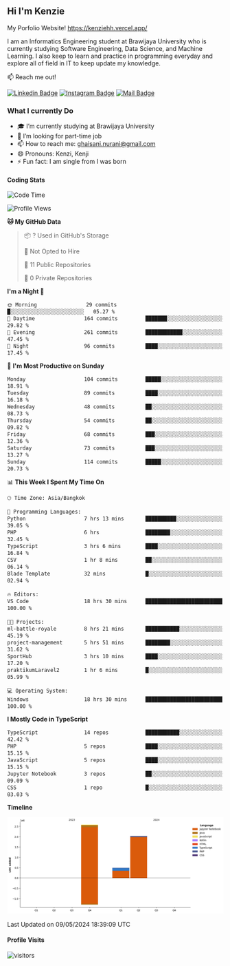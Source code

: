 ## Hi I'm Kenzie

My Porfolio Website!
https://kenziehh.vercel.app/

I am an Informatics Engineering student at Brawijaya University who is currently studying Software Engineering, Data Science, and Machine Learning. I also keep to learn and practice in programming everyday and explore all of field in IT to keep update my knowledge.

:mailbox: Reach me out!

[![Linkedin Badge](https://img.shields.io/badge/-Kenzie_Taqiyassar-0e76a8?style=flat&labelColor=0e76a8&logo=linkedin&logoColor=white)](https://www.linkedin.com/in/kenzie-taqiyassar-37458b1aa/) 
[![Instagram Badge](https://img.shields.io/badge/-@__kenziehh_-e84393?style=flat&labelColor=e84393&logo=instagram&logoColor=white)](https://www.instagram.com/_kenziehh/) 
[![Mail Badge](https://img.shields.io/badge/-ghaisani.nurani-c0392b?style=flat&labelColor=c0392b&logo=gmail&logoColor=white)](mailto:ghaisani.nurani@gmail.com)

### What I currently Do

- 🎓 I’m currently studying at Brawijaya University
- 💼 I’m looking for part-time job
- 📫 How to reach me: ghaisani.nurani@gmail.com
- 😄 Pronouns: Kenzi, Kenji
- ⚡ Fun fact: I am single from I was born

#### Coding Stats
<!--START_SECTION:waka-->
![Code Time](http://img.shields.io/badge/Code%20Time-330%20hrs%2044%20mins-blue)

![Profile Views](http://img.shields.io/badge/Profile%20Views-0-blue)

**🐱 My GitHub Data** 

> 📦 ? Used in GitHub's Storage 
 > 
> 🚫 Not Opted to Hire
 > 
> 📜 11 Public Repositories 
 > 
> 🔑 0 Private Repositories 
 > 
**I'm a Night 🦉** 

```text
🌞 Morning                29 commits          █░░░░░░░░░░░░░░░░░░░░░░░░   05.27 % 
🌆 Daytime                164 commits         ███████░░░░░░░░░░░░░░░░░░   29.82 % 
🌃 Evening                261 commits         ████████████░░░░░░░░░░░░░   47.45 % 
🌙 Night                  96 commits          ████░░░░░░░░░░░░░░░░░░░░░   17.45 % 
```
📅 **I'm Most Productive on Sunday** 

```text
Monday                   104 commits         █████░░░░░░░░░░░░░░░░░░░░   18.91 % 
Tuesday                  89 commits          ████░░░░░░░░░░░░░░░░░░░░░   16.18 % 
Wednesday                48 commits          ██░░░░░░░░░░░░░░░░░░░░░░░   08.73 % 
Thursday                 54 commits          ██░░░░░░░░░░░░░░░░░░░░░░░   09.82 % 
Friday                   68 commits          ███░░░░░░░░░░░░░░░░░░░░░░   12.36 % 
Saturday                 73 commits          ███░░░░░░░░░░░░░░░░░░░░░░   13.27 % 
Sunday                   114 commits         █████░░░░░░░░░░░░░░░░░░░░   20.73 % 
```


📊 **This Week I Spent My Time On** 

```text
🕑︎ Time Zone: Asia/Bangkok

💬 Programming Languages: 
Python                   7 hrs 13 mins       ██████████░░░░░░░░░░░░░░░   39.05 % 
PHP                      6 hrs               ████████░░░░░░░░░░░░░░░░░   32.45 % 
TypeScript               3 hrs 6 mins        ████░░░░░░░░░░░░░░░░░░░░░   16.84 % 
CSV                      1 hr 8 mins         ██░░░░░░░░░░░░░░░░░░░░░░░   06.14 % 
Blade Template           32 mins             █░░░░░░░░░░░░░░░░░░░░░░░░   02.94 % 

🔥 Editors: 
VS Code                  18 hrs 30 mins      █████████████████████████   100.00 % 

🐱‍💻 Projects: 
ml-battle-royale         8 hrs 21 mins       ███████████░░░░░░░░░░░░░░   45.19 % 
project-management       5 hrs 51 mins       ████████░░░░░░░░░░░░░░░░░   31.62 % 
SportHub                 3 hrs 10 mins       ████░░░░░░░░░░░░░░░░░░░░░   17.20 % 
praktikumLaravel2        1 hr 6 mins         █░░░░░░░░░░░░░░░░░░░░░░░░   05.99 % 

💻 Operating System: 
Windows                  18 hrs 30 mins      █████████████████████████   100.00 % 
```

**I Mostly Code in TypeScript** 

```text
TypeScript               14 repos            ███████████░░░░░░░░░░░░░░   42.42 % 
PHP                      5 repos             ████░░░░░░░░░░░░░░░░░░░░░   15.15 % 
JavaScript               5 repos             ████░░░░░░░░░░░░░░░░░░░░░   15.15 % 
Jupyter Notebook         3 repos             ██░░░░░░░░░░░░░░░░░░░░░░░   09.09 % 
CSS                      1 repo              █░░░░░░░░░░░░░░░░░░░░░░░░   03.03 % 
```



**Timeline**

![Lines of Code chart](https://raw.githubusercontent.com/kenziehh/kenziehh/master/assets/bar_graph.png)


 Last Updated on 09/05/2024 18:39:09 UTC
<!--END_SECTION:waka-->


#### Profile Visits

![visitors](https://visitor-badge.glitch.me/badge?page_id=kenziehh.kenziehh)





